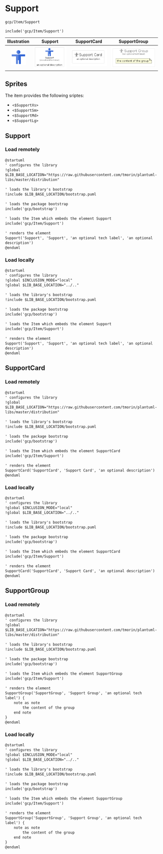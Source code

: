 # Support


```text
gcp/Item/Support
```

```text
include('gcp/Item/Support')
```



| Illustration | Support | SupportCard | SupportGroup |
| :---: | :---: | :---: | :---: |
| ![illustration for Illustration](../../gcp/Item/Support.png) | ![illustration for Support](../../gcp/Item/Support.Local.png) | ![illustration for SupportCard](../../gcp/Item/SupportCard.Local.png) | ![illustration for SupportGroup](../../gcp/Item/SupportGroup.Local.png) |



## Sprites
The item provides the following sriptes:

- `<$SupportXs>`
- `<$SupportSm>`
- `<$SupportMd>`
- `<$SupportLg>`





## Support

### Load remotely
```plantuml
@startuml
' configures the library
!global $LIB_BASE_LOCATION="https://raw.githubusercontent.com/tmorin/plantuml-libs/master/distribution"

' loads the library's bootstrap
!include $LIB_BASE_LOCATION/bootstrap.puml

' loads the package bootstrap
include('gcp/bootstrap')

' loads the Item which embeds the element Support
include('gcp/Item/Support')

' renders the element
Support('Support', 'Support', 'an optional tech label', 'an optional description')
@enduml
```

### Load locally
```plantuml
@startuml
' configures the library
!global $INCLUSION_MODE="local"
!global $LIB_BASE_LOCATION="../.."

' loads the library's bootstrap
!include $LIB_BASE_LOCATION/bootstrap.puml

' loads the package bootstrap
include('gcp/bootstrap')

' loads the Item which embeds the element Support
include('gcp/Item/Support')

' renders the element
Support('Support', 'Support', 'an optional tech label', 'an optional description')
@enduml
```

## SupportCard

### Load remotely
```plantuml
@startuml
' configures the library
!global $LIB_BASE_LOCATION="https://raw.githubusercontent.com/tmorin/plantuml-libs/master/distribution"

' loads the library's bootstrap
!include $LIB_BASE_LOCATION/bootstrap.puml

' loads the package bootstrap
include('gcp/bootstrap')

' loads the Item which embeds the element SupportCard
include('gcp/Item/Support')

' renders the element
SupportCard('SupportCard', 'Support Card', 'an optional description')
@enduml
```

### Load locally
```plantuml
@startuml
' configures the library
!global $INCLUSION_MODE="local"
!global $LIB_BASE_LOCATION="../.."

' loads the library's bootstrap
!include $LIB_BASE_LOCATION/bootstrap.puml

' loads the package bootstrap
include('gcp/bootstrap')

' loads the Item which embeds the element SupportCard
include('gcp/Item/Support')

' renders the element
SupportCard('SupportCard', 'Support Card', 'an optional description')
@enduml
```

## SupportGroup

### Load remotely
```plantuml
@startuml
' configures the library
!global $LIB_BASE_LOCATION="https://raw.githubusercontent.com/tmorin/plantuml-libs/master/distribution"

' loads the library's bootstrap
!include $LIB_BASE_LOCATION/bootstrap.puml

' loads the package bootstrap
include('gcp/bootstrap')

' loads the Item which embeds the element SupportGroup
include('gcp/Item/Support')

' renders the element
SupportGroup('SupportGroup', 'Support Group', 'an optional tech label') {
    note as note
        the content of the group
    end note
}
@enduml
```

### Load locally
```plantuml
@startuml
' configures the library
!global $INCLUSION_MODE="local"
!global $LIB_BASE_LOCATION="../.."

' loads the library's bootstrap
!include $LIB_BASE_LOCATION/bootstrap.puml

' loads the package bootstrap
include('gcp/bootstrap')

' loads the Item which embeds the element SupportGroup
include('gcp/Item/Support')

' renders the element
SupportGroup('SupportGroup', 'Support Group', 'an optional tech label') {
    note as note
        the content of the group
    end note
}
@enduml
```

